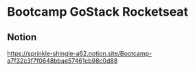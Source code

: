 # Bootcamp GoStack Rocketseat
## Notion
https://sprinkle-shingle-a62.notion.site/Bootcamp-a7f32c3f7f0648bbae57461cb98c0d88
